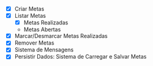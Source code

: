- [x] Criar Metas
- [x] Listar Metas
    - [x] Metas Realizadas
    - Metas Abertas
- [x] Marcar/Desmarcar Metas Realizadas
- [x] Remover Metas
- [x] Sistema de Mensagens
- [x] Persistir Dados: Sistema de Carregar e Salvar Metas